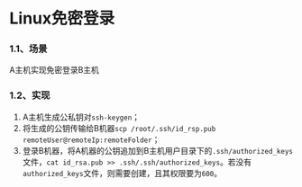 # Linux免密登录

### 1.1、场景

A主机实现免密登录B主机

### 1.2、实现

1. A主机生成公私钥对`ssh-keygen`；
2. 将生成的公钥传输给B机器`scp /root/.ssh/id_rsp.pub remoteUser@remoteIp:remoteFolder`；
3. 登录B机器，将A机器的公钥追加到B主机用户目录下的`.ssh/authorized_keys`文件，`cat id_rsa.pub >> .ssh/.ssh/authorized_keys`。若没有`authorized_keys`文件，则需要创建，且其权限要为`600`。